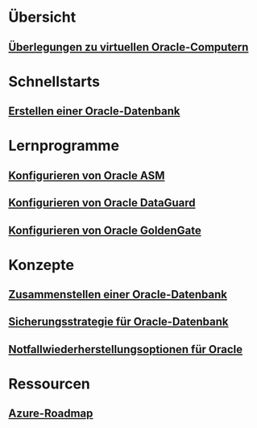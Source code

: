 # Übersicht
## [Überlegungen zu virtuellen Oracle-Computern](oracle-considerations.md)
# Schnellstarts
## [Erstellen einer Oracle-Datenbank](oracle-database-quick-create.md)
# Lernprogramme
## [Konfigurieren von Oracle ASM](configure-oracle-asm.md)
## [Konfigurieren von Oracle DataGuard](configure-oracle-dataguard.md)
## [Konfigurieren von Oracle GoldenGate](configure-oracle-golden-gate.md)
# Konzepte
## [Zusammenstellen einer Oracle-Datenbank](oracle-design.md)
## [Sicherungsstrategie für Oracle-Datenbank](oracle-backup-recovery.md)
## [Notfallwiederherstellungsoptionen für Oracle](oracle-disaster-recovery.md)
# Ressourcen
## [Azure-Roadmap](https://azure.microsoft.com/roadmap/)
